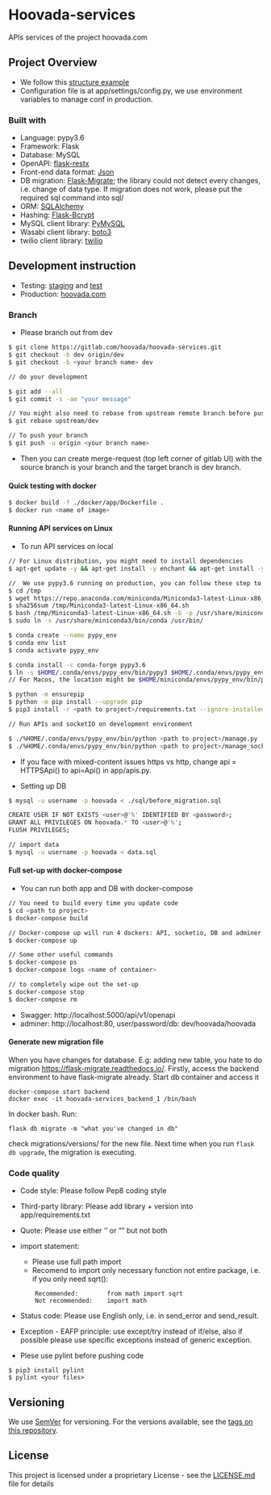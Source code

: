 # **Hoovada-services**

APIs services of the project hoovada.com


Project Overview
---

- We follow this [structure example](https://github.com/frol/flask-restplus-server-example)
- Configuration file is at app/settings/config.py, we use environment variables to manage conf in production.

### Built with

- Language: pypy3.6
- Framework: Flask 
- Database: MySQL
- OpenAPI: [flask-restx](https://flask-restx.readthedocs.io/en/latest/)
- Front-end data format: [Json](https://pyjwt.readthedocs.io/en/latest/)
- DB migration: [Flask-Migrate](https://flask-migrate.readthedocs.io/en/latest/); the library could not detect every changes, i.e. change of data type. If migration does not work, please put the required sql command into sql/
- ORM: [SQLAlchemy](https://flask-sqlalchemy.palletsprojects.com/en/2.x/)
- Hashing: [Flask-Bcrypt](https://flask-bcrypt.readthedocs.io/en/latest/)
- MySQL client library: [PyMySQL](https://pypi.org/project/PyMySQL/)
- Wasabi client library: [boto3](https://boto3.amazonaws.com/v1/documentation/api/latest/guide/sqs.html)
- twilio client library: [twilio](https://pypi.org/project/twilio/)


Development instruction
---

- Testing: [staging](https://staging.hoovada.com) and [test](https://test.hoovada.com)
- Production: [hoovada.com](https://hoovada.com)

### Branch

- Please branch out from dev 

```bash
$ git clone https://gitlab.com/hoovada/hoovada-services.git
$ git checkout -b dev origin/dev
$ git checkout -b <your branch name> dev

// do your development

$ git add --all 
$ git commit -s -am "your message"

// You might also need to rebase from upstream remote branch before pushing
$ git rebase upstream/dev

// To push your branch
$ git push -u origin <your branch name>
```

- Then you can create merge-request (top left corner of gitlab UI) with the source branch is your branch and the target branch is dev branch.


#### Quick testing with docker

```bash
$ docker build -f ./docker/app/Dockerfile .
$ docker run <name of image>
```

#### Running API services on Linux

- To run API services on local

```bash
// For Linux distribution, you might need to install dependencies
$ apt-get update -y && apt-get install -y enchant && apt-get install -y libenchant-dev && apt-get install -y hunspell-vi

//  We use pypy3.6 running on production, you can follow these step to set up pypy3.6 on conda environment for Linux
$ cd /tmp
$ wget https://repo.anaconda.com/miniconda/Miniconda3-latest-Linux-x86_64.sh
$ sha256sum /tmp/Miniconda3-latest-Linux-x86_64.sh 
$ bash /tmp/Miniconda3-latest-Linux-x86_64.sh -b -p /usr/share/miniconda3 
$ sudo ln -s /usr/share/miniconda3/bin/conda /usr/bin/

$ conda create --name pypy_env
$ conda env list
$ conda activate pypy_env

$ conda install -c conda-forge pypy3.6
$ ln -s $HOME/.conda/envs/pypy_env/bin/pypy3 $HOME/.conda/envs/pypy_env/bin/python
// For Macos, the location might be $HOME/miniconda/envs/pypy_env/bin/pypy3

$ python -m ensurepip
$ python -m pip install --upgrade pip
$ pip3 install -r <path to project>/requirements.txt --ignore-installed

// Run APIs and socketIO on development environment

$ ./%HOME/.conda/envs/pypy_env/bin/python <path to project>/manage.py -m dev -p <port>
$ ./%HOME/.conda/envs/pypy_env/bin/python <path to project>/manage_socketio.py -m dev -p <port>
```

- If you face with mixed-content issues https vs http, change api = HTTPSApi() to api=Api() in app/apis.py.

- Setting up DB

```bash
$ mysql -u username -p hoovada < ./sql/before_migration.sql

CREATE USER IF NOT EXISTS <user>@'%' IDENTIFIED BY <password>;
GRANT ALL PRIVILEGES ON hoovada.* TO <user>@'%';
FLUSH PRIVILEGES;

// import data
$ mysql -u username -p hoovada < data.sql
```

#### Full set-up with docker-compose

- You can run both app and DB with docker-compose

```bash
// You need to build every time you update code
$ cd <path to project>
$ docker-compose build

// Docker-compose up will run 4 dockers: API, socketio, DB and adminer for DB UI, REMEMBER to re-build before re-rerunning this 
$ docker-compose up

// Some other useful commands
$ docker-compose ps
$ docker-compose logs <name of container>

// to completely wipe out the set-up
$ docker-compose stop
$ docker-compose rm
```

- Swagger:  http://localhost:5000/api/v1/openapi
- adminer:  http://localhost:80, user/password/db: dev/hoovada/hoovada

#### Generate new migration file
When you have changes for database. E.g: adding new table, you hate to do migration
https://flask-migrate.readthedocs.io/.
Firstly, access the backend environment to have flask-migrate already. Start db container and access it
```
docker-compose start backend
docker exec -it hoovada-services_backend_1 /bin/bash
```
In docker bash. Run:
```
flask db migrate -m "what you've changed in db"
```
check migrations/versions/ for the new file.
Next time when you run `flask db upgrade`, the migration is executing.


### Code quality

- Code style: Please follow  Pep8 coding style
- Third-party library:  Please add library + version into app/requirements.txt 
- Quote: Please use either ‘’ or “” but not both
- import statement:
	- Please use full path import
	- Recomend to import only necessary function not entire package, i.e. if you only need sqrt():
	```
		Recommended:  		from math import sqrt
		Not recommended:  	import math
	```

- Status code: Please use English only, i.e. in send_error and send_result.

- Exception - EAFP principle: use except/try instead of if/else, also if possible please use specific exceptions instead of generic exception.

- Plese use pylint before pushing code
```
$ pip3 install pylint
$ pylint <your files>
```


Versioning
---
We use [SemVer](http://semver.org/) for versioning. For the versions available, see the [tags on this repository](https://gitlab.com/hoovada/hoovada-services/-/tags). 


License
---
This project is licensed under a proprietary License - see the [LICENSE.md](LICENSE.md) file for details

